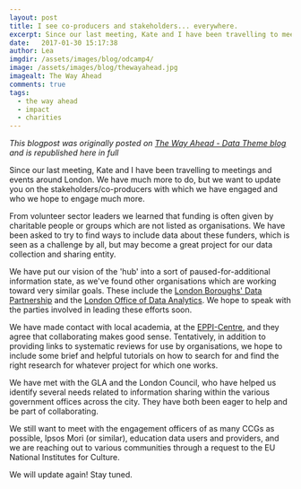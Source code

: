 ```yaml
---
layout: post
title: I see co-producers and stakeholders... everywhere.
excerpt: Since our last meeting, Kate and I have been travelling to meetings and events around London. We have much more to do, but we want to update you on the stakeholders/co-producers with which we have engaged and who we hope to engage much more.
date:   2017-01-30 15:17:38
author: Lea
imgdir:	/assets/images/blog/odcamp4/
image: /assets/images/blog/thewayahead.jpg
imagealt: The Way Ahead
comments: true
tags:
  - the way ahead
  - impact
  - charities
---
```


*This blogpost was originally posted on [The Way Ahead - Data Theme blog](http://e-voice.org.uk/twadata/blog/one-entry?entry_id=28325666) and is republished here in full*

Since our last meeting, Kate and I have been travelling to meetings and events around London. We have much more to do, but we want to update you on the stakeholders/co-producers with which we have engaged and who we hope to engage much more.

From volunteer sector leaders we learned that funding is often given by charitable people or groups which are not listed as organisations.  We have been asked to try to find ways to include data about these funders, which is seen as a challenge by all, but may become a great project for our data collection and sharing entity.

We have put our vision of the 'hub' into a sort of paused-for-additional information state, as we've found other organisations which are working toward very similar goals.  These include the [London Boroughs' Data Partnership](http://www.nesta.org.uk/blog/london-office-data-analytics-pilot-now-hard-part) and the [London Office of Data Analytics](https://data.london.gov.uk/dataset/london-office-of-data-analytics). We hope to speak with the parties involved in leading these efforts soon.

We have made contact with local academia, at the [EPPI-Centre](https://eppi.ioe.ac.uk/cms/), and they agree that collaborating makes good sense. Tentatively, in addition to providing links to systematic reviews for use by organisations, we hope to include some brief and helpful tutorials on how to search for and find the right research for whatever project for which one works.

We have met with the GLA and the London Council, who have helped us identify several needs related to information sharing within the various government offices across the city. They have both been eager to help and be part of collaborating.

We still want to meet with the engagement officers of as many CCGs as possible, Ipsos Mori (or similar), education data users and providers, and we are reaching out to various communities through a request to the EU National Institutes for Culture.

We will update again! Stay tuned.


